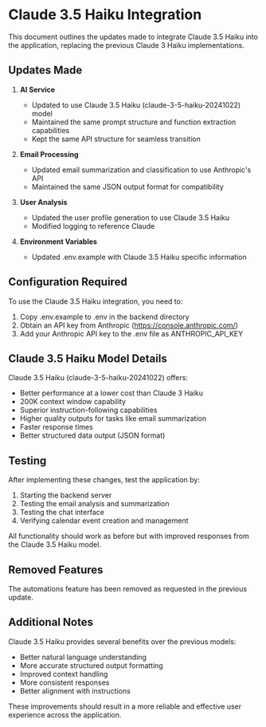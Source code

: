 # Claude 3.5 Haiku Integration

This document outlines the updates made to integrate Claude 3.5 Haiku into the application, replacing the previous Claude 3 Haiku implementations.

## Updates Made

1. **AI Service**
   - Updated to use Claude 3.5 Haiku (claude-3-5-haiku-20241022) model
   - Maintained the same prompt structure and function extraction capabilities
   - Kept the same API structure for seamless transition

2. **Email Processing**
   - Updated email summarization and classification to use Anthropic's API
   - Maintained the same JSON output format for compatibility

3. **User Analysis**
   - Updated the user profile generation to use Claude 3.5 Haiku
   - Modified logging to reference Claude

4. **Environment Variables**
   - Updated .env.example with Claude 3.5 Haiku specific information

## Configuration Required

To use the Claude 3.5 Haiku integration, you need to:

1. Copy .env.example to .env in the backend directory
2. Obtain an API key from Anthropic (https://console.anthropic.com/)
3. Add your Anthropic API key to the .env file as ANTHROPIC_API_KEY

## Claude 3.5 Haiku Model Details

Claude 3.5 Haiku (claude-3-5-haiku-20241022) offers:
- Better performance at a lower cost than Claude 3 Haiku
- 200K context window capability
- Superior instruction-following capabilities
- Higher quality outputs for tasks like email summarization
- Faster response times
- Better structured data output (JSON format)

## Testing

After implementing these changes, test the application by:
1. Starting the backend server
2. Testing the email analysis and summarization
3. Testing the chat interface
4. Verifying calendar event creation and management

All functionality should work as before but with improved responses from the Claude 3.5 Haiku model.

## Removed Features

The automations feature has been removed as requested in the previous update.

## Additional Notes

Claude 3.5 Haiku provides several benefits over the previous models:
- Better natural language understanding
- More accurate structured output formatting
- Improved context handling
- More consistent responses
- Better alignment with instructions

These improvements should result in a more reliable and effective user experience across the application.